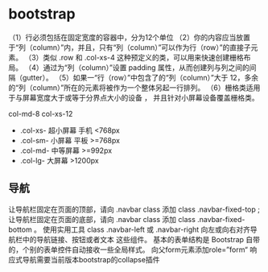 # bootstrap

（1）行必须包括在固定宽度的容器中，分为12个单位
（2）你的内容应当放置于“列（column）”内，并且，只有“列（column）”可以作为行（row）”的直接子元素。
（3）类似 .row 和 .col-xs-4 这种预定义的类，可以用来快速创建栅格布局。
（4）通过为“列（column）”设置 padding 属性，从而创建列与列之间的间隔（gutter）。
（5）如果一“行（row）”中包含了的“列（column）”大于 12，多余的“列（column）”所在的元素将被作为一个整体另起一行排列。
（6）栅格类适用于与屏幕宽度大于或等于分界点大小的设备 ， 并且针对小屏幕设备覆盖栅格类。

col-md-8 col-xs-12

- .col-xs- 超小屏幕 手机 <768px
- .col-sm- 小屏幕 平板  >=768px
- .col-md- 中等屏幕  >=992px
- .col-lg- 大屏幕  >1200px

## 导航

让导航栏固定在页面的顶部，请向  .navbar class  添加 class  .navbar-fixed-top ;
让导航栏固定在页面的底部，请向  .navbar class  添加 class  .navbar-fixed-bottom 。
使用实用工具 class  .navbar-left  或  .navbar-right  向左或向右对齐导航栏中的导航链接、按钮或者文本  这些组件。
基本的表单结构是 Bootstrap 自带的，个别的表单控件自动接收一些全局样式。
向父form元素添加role=”form“
响应式导航需要当前版本bootstrap的collapse插件
